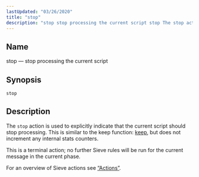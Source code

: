 ```yaml
---
lastUpdated: "03/26/2020"
title: "stop"
description: "stop stop processing the current script stop The stop action is used to explicitly indicate that the current script should stop processing This is similar to the keep function keep but does not increment any internal stats counters This is a terminal action no further Sieve rules will be run..."
---
```


<a name="sieve.ref.stop"></a> 
## Name

stop — stop processing the current script

## Synopsis

`stop`

<a name="idp31276512"></a> 
## Description

The `stop` action is used to explicitly indicate that the current script should stop processing. This is similar to the keep function: [keep](/momentum/3/3-reference/sieve-ref-keep), but does not increment any internal stats counters.

This is a terminal action; no further Sieve rules will be run for the current message in the current phase.

For an overview of Sieve actions see [“Actions”](/momentum/3/3-reference/sieve-syntax-basic#sieve.syntax.basic.actions).